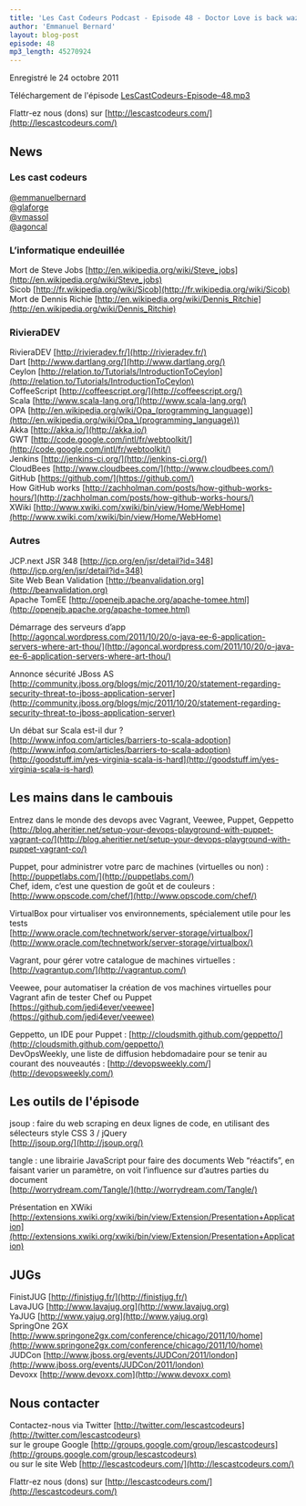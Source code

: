 ```yaml
---
title: 'Les Cast Codeurs Podcast - Episode 48 - Doctor Love is back wazzaaaaaaaa'
author: 'Emmanuel Bernard'
layout: blog-post
episode: 48
mp3_length: 45270924
---
```

Enregistré le 24 octobre 2011

Téléchargement de l'épisode [LesCastCodeurs-Episode–48.mp3](http://traffic.libsyn.com/lescastcodeurs/LesCastCodeurs-Episode-48.mp3)

Flattr-ez nous (dons) sur [http://lescastcodeurs.com/](http://lescastcodeurs.com/)

## News
### Les cast codeurs
[@emmanuelbernard](http://twitter.com/emmanuelbernard)  
[@glaforge](http://twitter.com/glaforge)  
[@vmassol](http://twitter.com/vmassol)  
[@agoncal](http://twitter.com/agoncal)

### L’informatique endeuillée
Mort de Steve Jobs [http://en.wikipedia.org/wiki/Steve_jobs](http://en.wikipedia.org/wiki/Steve_jobs)  
Sicob [http://fr.wikipedia.org/wiki/Sicob](http://fr.wikipedia.org/wiki/Sicob)  
Mort de Dennis Richie [http://en.wikipedia.org/wiki/Dennis_Ritchie](http://en.wikipedia.org/wiki/Dennis_Ritchie)

### RivieraDEV
RivieraDEV [http://rivieradev.fr/](http://rivieradev.fr/)  
Dart [http://www.dartlang.org/](http://www.dartlang.org/)  
Ceylon [http://relation.to/Tutorials/IntroductionToCeylon](http://relation.to/Tutorials/IntroductionToCeylon)  
CoffeeScript [http://coffeescript.org/](http://coffeescript.org/)  
Scala [http://www.scala-lang.org/](http://www.scala-lang.org/)  
OPA [http://en.wikipedia.org/wiki/Opa_(programming_language)](http://en.wikipedia.org/wiki/Opa_\(programming_language\))  
Akka [http://akka.io/](http://akka.io/)  
GWT [http://code.google.com/intl/fr/webtoolkit/](http://code.google.com/intl/fr/webtoolkit/)  
Jenkins [http://jenkins-ci.org/](http://jenkins-ci.org/)  
CloudBees [http://www.cloudbees.com/](http://www.cloudbees.com/)  
GitHub [https://github.com/](https://github.com/)  
How GitHub works [http://zachholman.com/posts/how-github-works-hours/](http://zachholman.com/posts/how-github-works-hours/)  
XWiki [http://www.xwiki.com/xwiki/bin/view/Home/WebHome](http://www.xwiki.com/xwiki/bin/view/Home/WebHome)

### Autres
JCP.next JSR 348 [http://jcp.org/en/jsr/detail?id=348](http://jcp.org/en/jsr/detail?id=348)  
Site Web Bean Validation [http://beanvalidation.org](http://beanvalidation.org)  
Apache TomEE [http://openejb.apache.org/apache-tomee.html](http://openejb.apache.org/apache-tomee.html)  

Démarrage des serveurs d’app  
[http://agoncal.wordpress.com/2011/10/20/o-java-ee-6-application-servers-where-art-thou/](http://agoncal.wordpress.com/2011/10/20/o-java-ee-6-application-servers-where-art-thou/)

Annonce sécurité JBoss AS  
[http://community.jboss.org/blogs/mjc/2011/10/20/statement-regarding-security-threat-to-jboss-application-server](http://community.jboss.org/blogs/mjc/2011/10/20/statement-regarding-security-threat-to-jboss-application-server)  

Un débat sur Scala est-il dur ?  
[http://www.infoq.com/articles/barriers-to-scala-adoption](http://www.infoq.com/articles/barriers-to-scala-adoption)  
[http://goodstuff.im/yes-virginia-scala-is-hard](http://goodstuff.im/yes-virginia-scala-is-hard)

## Les mains dans le cambouis
Entrez dans le monde des devops avec Vagrant, Veewee, Puppet, Geppetto  
[http://blog.aheritier.net/setup-your-devops-playground-with-puppet-vagrant-co/](http://blog.aheritier.net/setup-your-devops-playground-with-puppet-vagrant-co/)

Puppet, pour administrer votre parc de machines (virtuelles ou non) : [http://puppetlabs.com/](http://puppetlabs.com/)  
Chef, idem, c’est une question de goût et de couleurs : [http://www.opscode.com/chef/](http://www.opscode.com/chef/)  

VirtualBox pour virtualiser vos environnements, spécialement utile pour les tests  
[http://www.oracle.com/technetwork/server-storage/virtualbox/](http://www.oracle.com/technetwork/server-storage/virtualbox/)

Vagrant, pour gérer votre catalogue de machines virtuelles : [http://vagrantup.com/](http://vagrantup.com/)  

Veewee, pour automatiser la création de vos machines virtuelles pour Vagrant afin de tester Chef ou Puppet  
[https://github.com/jedi4ever/veewee](https://github.com/jedi4ever/veewee)

Geppetto, un IDE pour Puppet : [http://cloudsmith.github.com/geppetto/](http://cloudsmith.github.com/geppetto/)  
DevOpsWeekly, une liste de diffusion hebdomadaire pour se tenir au courant des nouveautés : [http://devopsweekly.com/](http://devopsweekly.com/)

## Les outils de l'épisode
jsoup : faire du web scraping en deux lignes de code, en utilisant des sélecteurs style CSS 3 / jQuery  
[http://jsoup.org/](http://jsoup.org/)

tangle : une librairie JavaScript pour faire des documents Web “réactifs”, en faisant varier un paramètre, 
on voit l’influence sur d’autres parties du document  
[http://worrydream.com/Tangle/](http://worrydream.com/Tangle/)

Présentation en XWiki [http://extensions.xwiki.org/xwiki/bin/view/Extension/Presentation+Application](http://extensions.xwiki.org/xwiki/bin/view/Extension/Presentation+Application)

## JUGs
FinistJUG [http://finistjug.fr/](http://finistjug.fr/)  
LavaJUG [http://www.lavajug.org](http://www.lavajug.org)  
YaJUG [http://www.yajug.org](http://www.yajug.org)  
SpringOne 2GX [http://www.springone2gx.com/conference/chicago/2011/10/home](http://www.springone2gx.com/conference/chicago/2011/10/home)  
JUDCon [http://www.jboss.org/events/JUDCon/2011/london](http://www.jboss.org/events/JUDCon/2011/london)  
Devoxx [http://www.devoxx.com](http://www.devoxx.com)

## Nous contacter
Contactez-nous via Twitter [http://twitter.com/lescastcodeurs](http://twitter.com/lescastcodeurs)  
sur le groupe Google [http://groups.google.com/group/lescastcodeurs](http://groups.google.com/group/lescastcodeurs)  
ou sur le site Web [http://lescastcodeurs.com/](http://lescastcodeurs.com/)

Flattr-ez nous (dons) sur [http://lescastcodeurs.com/](http://lescastcodeurs.com/)
